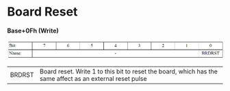 # Board Reset

**Base+0Fh \(Write\)**

![](../../../.gitbook/assets/29%20%282%29.png)

|  |  |
| :--- | :--- |
| BRDRST   | Board reset. Write 1 to this bit to reset the board, which has the same affect as an external reset pulse |

   

